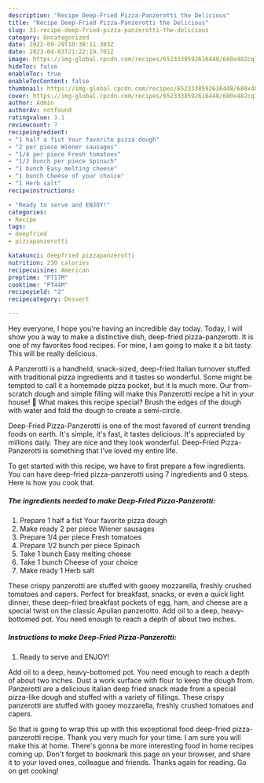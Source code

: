 ```yaml
---
description: "Recipe Deep-Fried Pizza-Panzerotti the Delicious"
title: "Recipe Deep-Fried Pizza-Panzerotti the Delicious"
slug: 31-recipe-deep-fried-pizza-panzerotti-the-delicious
category: Uncategorized
date: 2022-09-29T10:38:11.303Z
date: 2023-04-03T21:22:19.701Z
image: https://img-global.cpcdn.com/recipes/6523338592616448/680x482cq70/deep-fried-pizza-panzerotti-recipe-main-photo.jpg
hideToc: false
enableToc: true
enableTocContent: false
thumbnail: https://img-global.cpcdn.com/recipes/6523338592616448/680x482cq70/deep-fried-pizza-panzerotti-recipe-main-photo.jpg
cover: https://img-global.cpcdn.com/recipes/6523338592616448/680x482cq70/deep-fried-pizza-panzerotti-recipe-main-photo.jpg
author: Admin
authorAv: notfound
ratingvalue: 3.1
reviewcount: 7
recipeingredient:
- "1 half a fist Your favorite pizza dough"
- "2 per piece Wiener sausages"
- "1/4 per piece Fresh tomatoes"
- "1/2 bunch per piece Spinach"
- "1 bunch Easy melting cheese"
- "1 bunch Cheese of your choice"
- "1 Herb salt"
recipeinstructions:

- "Ready to serve and ENJOY!"
categories:
- Recipe
tags:
- deepfried
- pizzapanzerotti

katakunci: deepfried pizzapanzerotti 
nutrition: 230 calories
recipecuisine: American
preptime: "PT17M"
cooktime: "PT44M"
recipeyield: "2"
recipecategory: Dessert

---
```



Hey everyone, I hope you're having an incredible day today. Today, I will show you a way to make a distinctive dish, deep-fried pizza-panzerotti. It is one of my favorites food recipes. For mine, I am going to make it a bit tasty. This will be really delicious.

A Panzerotti is a handheld, snack-sized, deep-fried Italian turnover stuffed with traditional pizza ingredients and it tastes so wonderful. Some might be tempted to call it a homemade pizza pocket, but it is much more. Our from-scratch dough and simple filling will make this Panzerotti recipe a hit in your house! 🍕 What makes this recipe special? Brush the edges of the dough with water and fold the dough to create a semi-circle.

Deep-Fried Pizza-Panzerotti is one of the most favored of current trending foods on earth. It's simple, it's fast, it tastes delicious. It's appreciated by millions daily. They are nice and they look wonderful. Deep-Fried Pizza-Panzerotti is something that I've loved my entire life.


To get started with this recipe, we have to first prepare a few ingredients. You can have deep-fried pizza-panzerotti using 7 ingredients and 0 steps. Here is how you cook that.

<!--inarticleads1-->

##### The ingredients needed to make Deep-Fried Pizza-Panzerotti:

1. Prepare 1 half a fist Your favorite pizza dough
1. Make ready 2 per piece Wiener sausages
1. Prepare 1/4 per piece Fresh tomatoes
1. Prepare 1/2 bunch per piece Spinach
1. Take 1 bunch Easy melting cheese
1. Take 1 bunch Cheese of your choice
1. Make ready 1 Herb salt


These crispy panzerotti are stuffed with gooey mozzarella, freshly crushed tomatoes and capers. Perfect for breakfast, snacks, or even a quick light dinner, these deep-fried breakfast pockets of egg, ham, and cheese are a special twist on the classic Apulian panzerotto. Add oil to a deep, heavy-bottomed pot. You need enough to reach a depth of about two inches. 

<!--inarticleads2-->

##### Instructions to make Deep-Fried Pizza-Panzerotti:


1. Ready to serve and ENJOY!

Add oil to a deep, heavy-bottomed pot. You need enough to reach a depth of about two inches. Dust a work surface with flour to keep the dough from. Panzerotti are a delicious Italian deep fried snack made from a special pizza-like dough and stuffed with a variety of fillings. These crispy panzerotti are stuffed with gooey mozzarella, freshly crushed tomatoes and capers. 

So that is going to wrap this up with this exceptional food deep-fried pizza-panzerotti recipe. Thank you very much for your time. I am sure you will make this at home. There's gonna be more interesting food in home recipes coming up. Don't forget to bookmark this page on your browser, and share it to your loved ones, colleague and friends. Thanks again for reading. Go on get cooking!

